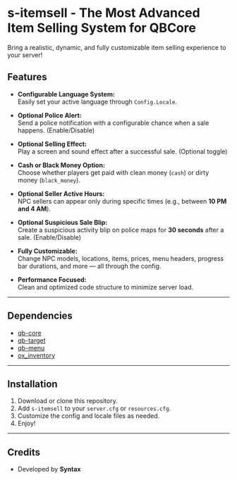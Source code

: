 # s-itemsell - The Most Advanced Item Selling System for QBCore

Bring a realistic, dynamic, and fully customizable item selling experience to your server!

## Features

- **Configurable Language System:**  
  Easily set your active language through `Config.Locale`.

- **Optional Police Alert:**  
  Send a police notification with a configurable chance when a sale happens. (Enable/Disable)

- **Optional Selling Effect:**  
  Play a screen and sound effect after a successful sale. (Optional toggle)

- **Cash or Black Money Option:**  
  Choose whether players get paid with clean money (`cash`) or dirty money (`black_money`).

- **Optional Seller Active Hours:**  
  NPC sellers can appear only during specific times (e.g., between **10 PM and 4 AM**).

- **Optional Suspicious Sale Blip:**  
  Create a suspicious activity blip on police maps for **30 seconds** after a sale. (Enable/Disable)

- **Fully Customizable:**  
  Change NPC models, locations, items, prices, menu headers, progress bar durations, and more — all through the config.

- **Performance Focused:**  
  Clean and optimized code structure to minimize server load.

---

## Dependencies

- [qb-core](https://github.com/qbcore-framework/qb-core)
- [qb-target](https://github.com/qbcore-framework/qb-target)
- [qb-menu](https://github.com/qbcore-framework/qb-menu)
- [ox_inventory](https://github.com/overextended/ox_inventory)

---

## Installation

1. Download or clone this repository.
2. Add `s-itemsell` to your `server.cfg` or `resources.cfg`.
3. Customize the config and locale files as needed.
4. Enjoy!

---

## Credits

- Developed by **Syntax**
